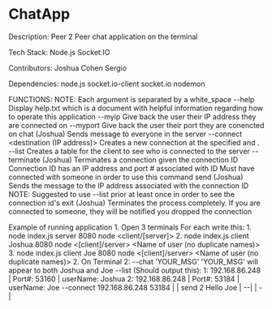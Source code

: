 # ChatApp
Description:
    Peer 2 Peer chat application on the terminal

Tech Stack:
    Node.js
    Socket.IO

Contributors:
    Joshua Cohen
    Sergio

Dependencies:
    node.js
    socket.io-client
    socket.io
    nodemon

FUNCTIONS:
    NOTE:
        Each argument is separated by a white_space
    --help
        Display help.txt which is a document with helpful information regarding how to operate this application
    --myip
        Give back the user their IP address they are connected on
    --myport
        Give back the user their port they are conencted on
    chat <message> (Joshua)
        Sends message to everyone in the server
    --connect <destination (IP address)> <port no>
        Creates a new connection at the specified <destination> and <port no>.   
    --list
        Creates a table for the client to see who is connected to the server
    --terminate <connection ID> (Joshua)
        Terminates a connection given the connection ID
            Connection ID has an IP address and port # associated with ID
        Must have connected with someone in order to use this command
    send <connection id> <message> (Joshua)
        Sends the message to the IP address associated with the connection ID
        NOTE: Suggested to use --list prior at least once in order to see the connection id's
    exit (Joshua)
        Terminates the process completely. If you are connected to someone, they will be notified you dropped the connection


Example of running application
    1. Open 3 terminals
      For each write this:
        1. node index.js server 8080
            node <file> <client/[server]> <listening port no.>
        2. node index.js client Joshua 8080
            node <file> <[client]/server> <Name of user (no duplicate names)> <listening port no. of server>
        3. node index.js client Joe 8080
            node <file> <[client]/server> <Name of user (no duplicate names)> <listening port no. of server>
    2. On Terminal 2:
        --chat 'YOUR_MSG'
            'YOUR_MSG' will appear to both Joshua and Joe
        --list (Should output this):
            1: 192.168.86.248 | Port#: 53160 | userName: Joshua 
            2: 192.168.86.248 | Port#: 53184 | userName: Joe
        --connect 192.168.86.248 53184
                        |          |
                    <DEST IP>  <Dest Port>
        send 2 Hello Joe
             |     \--|
             |      \-|
         <conn ID>  <msg>